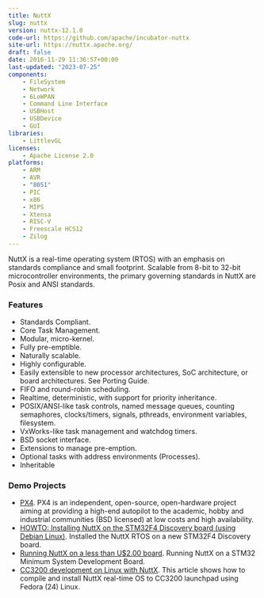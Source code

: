 ```yaml
---
title: NuttX
slug: nuttx
version: nuttx-12.1.0
code-url: https://github.com/apache/incubator-nuttx
site-url: https://nuttx.apache.org/
draft: false
date: 2016-11-29 11:36:57+00:00
last-updated: "2023-07-25"
components:
    - FileSystem
    - Network
    - 6LoWPAN
    - Command Line Interface
    - USBHost
    - USBDevice
    - GUI
libraries:
    - LittlevGL
licenses:
    - Apache License 2.0
platforms:
    - ARM
    - AVR
    - "8051"
    - PIC
    - x86
    - MIPS
    - Xtensa
    - RISC-V
    - Freescale HCS12
    - Zilog
---
```



NuttX is a real-time operating system (RTOS) with an emphasis on standards compliance and small footprint. Scalable from 8-bit to 32-bit microcontroller environments, the primary governing standards in NuttX are Posix and ANSI standards.

<!--more-->

### Features
- Standards Compliant.
- Core Task Management.
- Modular, micro-kernel.
- Fully pre-emptible.
- Naturally scalable.
- Highly configurable.
- Easily extensible to new processor architectures, SoC architecture, or board architectures. See Porting Guide.
- FIFO and round-robin scheduling.
- Realtime, deterministic, with support for priority inheritance.
- POSIX/ANSI-like task controls, named message queues, counting semaphores, clocks/timers, signals, pthreads, environment variables, filesystem.
- VxWorks-like task management and watchdog timers.
- BSD socket interface.
- Extensions to manage pre-emption.
- Optional tasks with address environments (Processes).
- Inheritable


### Demo Projects
- [PX4](http://pixhawk.org/choice). PX4 is an independent, open-source, open-hardware project aiming at providing a high-end autopilot to the academic, hobby and industrial communities (BSD licensed) at low costs and high availability.
- [HOWTO: Installing NuttX on the STM32F4 Discovery board (using Debian Linux)](http://fob.po8.org/node/613). Installed the NuttX RTOS on a new STM32F4 Discovery board.
- [Running NuttX on a less than U$2.00 board](https://acassis.wordpress.com/2016/06/12/running-nuttx-on-a-less-than-u2-00-board/). Running NuttX on a STM32 Minimum System Development Board.
- [CC3200 development on Linux with NuttX](http://www.mcfish.org/blog/6-cc3200-linux-nuttx). This article shows how to compile and install NuttX real-time OS to CC3200 launchpad using Fedora (24) Linux.
